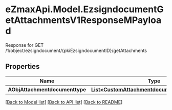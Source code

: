 # eZmaxApi.Model.EzsigndocumentGetAttachmentsV1ResponseMPayload
Response for GET /1/object/ezsigndocument/{pkiEzsigndocumentID}/getAttachments

## Properties

Name | Type | Description | Notes
------------ | ------------- | ------------- | -------------
**AObjAttachmentdocumenttype** | [**List&lt;CustomAttachmentdocumenttypeResponse&gt;**](CustomAttachmentdocumenttypeResponse.md) |  | 

[[Back to Model list]](../README.md#documentation-for-models) [[Back to API list]](../README.md#documentation-for-api-endpoints) [[Back to README]](../README.md)

